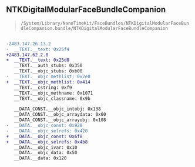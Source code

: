 ## NTKDigitalModularFaceBundleCompanion

> `/System/Library/NanoTimeKit/FaceBundles/NTKDigitalModularFaceBundleCompanion.bundle/NTKDigitalModularFaceBundleCompanion`

```diff

-2483.147.26.13.2
-  __TEXT.__text: 0x25f4
+2483.147.62.2.0
+  __TEXT.__text: 0x25d8
   __TEXT.__auth_stubs: 0x350
   __TEXT.__objc_stubs: 0xb00
-  __TEXT.__objc_methlist: 0x2e0
+  __TEXT.__objc_methlist: 0x414
   __TEXT.__cstring: 0xf9
   __TEXT.__objc_methname: 0x1071
   __TEXT.__objc_classname: 0x9b

   __DATA_CONST.__objc_intobj: 0x138
   __DATA_CONST.__objc_arraydata: 0x60
   __DATA_CONST.__objc_arrayobj: 0x108
-  __DATA.__objc_const: 0x928
-  __DATA.__objc_selrefs: 0x420
+  __DATA.__objc_const: 0x6f8
+  __DATA.__objc_selrefs: 0x4b8
   __DATA.__objc_ivar: 0x10
   __DATA.__objc_data: 0x50
   __DATA.__data: 0x120

```

